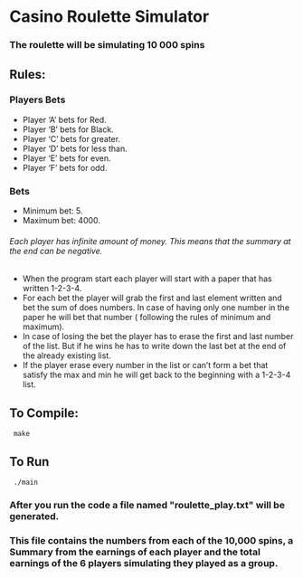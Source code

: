 # Casino Roulette Simulator
### The roulette will be simulating 10 000 spins
## Rules:
### Players Bets
* Player ‘A’ bets for Red.
* Player ‘B’ bets for Black.
* Player ‘C’ bets for greater.
* Player ‘D’ bets for less than.
* Player ‘E’ bets for even.
* Player ‘F’ bets for odd.

### Bets
* Minimum bet: 5.
* Maximum bet: 4000.


###### Each player has infinite amount of money. This means that the summary at the end can be negative.	

## 

* When the program start each player will start with a paper that has written 1-2-3-4.
* For each bet the player will grab the first and last element written and bet the sum of does numbers. In case of having only one number in the paper he will bet that number ( following the rules of minimum and maximum).
* In case of losing the bet the player has to erase the first and last number of the list. But if he wins he has to write down the last bet at the end of the already existing list.
* If the player erase every number in the list or can’t form a bet that satisfy the max and min he will get back to the beginning with a 1-2-3-4 list.

## To Compile:
``` make```

## To Run
``` ./main```

### After you run the code a file named "roulette_play.txt" will be generated. 
### This file contains the numbers from each of the 10,000 spins, a Summary from the earnings of each player and the total earnings of the 6 players simulating they played as a group.


